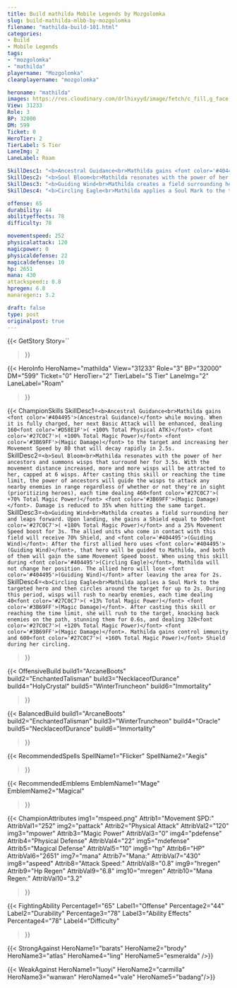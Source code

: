 ```yaml
---
title: Build mathilda Mobile Legends by Mozgolomka
slug: build-mathilda-mlbb-by-mozgolomka
filename: "mathilda-build-101.html"
categories: 
- Build 
- Mobile Legends
tags: 
- "mozgolomka"
- "mathilda"
playername: "Mozgolomka"
cleanplayername: "mozgolomka"

heroname: "mathilda"
images: https://res.cloudinary.com/drlhixyyd/image/fetch/c_fill,g_face,f_auto/https://cdn2-build.mobagenie.my.id/p/images/banner/full/mathilda.jpg
View: 31233 
Role: 3 
BP: 32000
DM: 599 
Ticket: 0 
HeroTier: 2 
TierLabel: S Tier 
LaneImg: 2
LaneLabel: Roam 

SkillDesc1: "<b>Ancestral Guidance<br>Mathilda gains <font color='#404495'>(Ancestral Guidance)</font> while moving. When it is fully charged, her next Basic Attack will be enhanced, dealing 160<font color='#D58E1F'>( +100% Total Physical ATK)</font> <font color='#27C0C7'>( +100% Total Magic Power)</font> <font color='#3B69FF'>(Magic Damage)</font> to the target and increasing her Movement Speed by 80 that will decay rapidly in 2.5s."   
SkillDesc2: "<b>Soul Bloom<br>Mathilda resonates with the power of her ancestors and summons wisps that surround her for 3.5s. With the movement distance increased, more and more wisps will be attracted to her, capped at 6 wisps. After casting this skill or reaching the time limit, the power of ancestors will guide the wisps to attack any nearby enemies in range regardless of whether or not they're in sight (prioritizing heroes), each time dealing 460<font color='#27C0C7'>( +70% Total Magic Power)</font> <font color='#3B69FF'>(Magic Damage)</font>. Damage is reduced to 35% when hitting the same target."   
SkillDesc3: "<b>Guiding Wind<br>Mathilda creates a field surrounding her and leaps forward. Upon landing, she gains a Shield equal to 500<font color='#27C0C7'>( +180% Total Magic Power)</font> and a 25% Movement Speed boost for 3s. The allied units who come in contact with this field will receive 70% Shield, and <font color='#404495'>(Guiding Wind)</font>: After the first allied hero uses <font color='#404495'>(Guiding Wind)</font>, that hero will be guided to Mathilda, and both of them will gain the same Movement Speed boost. When using this skill during <font color='#404495'>(Circling Eagle)</font>, Mathilda will not change her position. The allied hero will lose <font color='#404495'>(Guiding Wind)</font> after leaving the area for 2s."   
SkillDesc4: "<b>Circling Eagle<br>Mathilda applies a Soul Mark to the targeted hero and then circles around the target for up to 2s. During this period, wisps will rush to nearby enemies, each time dealing 40<font color='#27C0C7'>( +13% Total Magic Power)</font> <font color='#3B69FF'>(Magic Damage)</font>. After casting this skill or reaching the time limit, she will rush to the target, knocking back enemies on the path, stunning them for 0.6s, and dealing 320<font color='#27C0C7'>( +120% Total Magic Power)</font> <font color='#3B69FF'>(Magic Damage)</font>. Mathilda gains control immunity and 600<font color='#27C0C7'>( +160% Total Magic Power)</font> Shield during her circling."  

offense: 65 
durability: 44 
abilityeffects: 78 
difficulty: 78 

movementspeed: 252
physicalattack: 120
magicpower: 0
physicaldefense: 22
magicaldefense: 10
hp: 2651
mana: 430
attackspeed:: 0.8
hpregen: 6.8
manaregen:: 3.2

draft: false
type: post
originalpost: true
---
```



{{< GetStory 
Story=`` 
>}}

{{< HeroInfo 
HeroName="mathilda" 
View="31233" 
Role="3" 
BP="32000" 
DM="599" 
Ticket="0" 
HeroTier="2" 
TierLabel="S Tier" 
LaneImg="2" 
LaneLabel="Roam" 
>}}
 
{{< ChampionSkills 
SkillDesc1=`<b>Ancestral Guidance<br>Mathilda gains <font color='#404495'>(Ancestral Guidance)</font> while moving. When it is fully charged, her next Basic Attack will be enhanced, dealing 160<font color='#D58E1F'>( +100% Total Physical ATK)</font> <font color='#27C0C7'>( +100% Total Magic Power)</font> <font color='#3B69FF'>(Magic Damage)</font> to the target and increasing her Movement Speed by 80 that will decay rapidly in 2.5s.`   
SkillDesc2=`<b>Soul Bloom<br>Mathilda resonates with the power of her ancestors and summons wisps that surround her for 3.5s. With the movement distance increased, more and more wisps will be attracted to her, capped at 6 wisps. After casting this skill or reaching the time limit, the power of ancestors will guide the wisps to attack any nearby enemies in range regardless of whether or not they're in sight (prioritizing heroes), each time dealing 460<font color='#27C0C7'>( +70% Total Magic Power)</font> <font color='#3B69FF'>(Magic Damage)</font>. Damage is reduced to 35% when hitting the same target.`   
SkillDesc3=`<b>Guiding Wind<br>Mathilda creates a field surrounding her and leaps forward. Upon landing, she gains a Shield equal to 500<font color='#27C0C7'>( +180% Total Magic Power)</font> and a 25% Movement Speed boost for 3s. The allied units who come in contact with this field will receive 70% Shield, and <font color='#404495'>(Guiding Wind)</font>: After the first allied hero uses <font color='#404495'>(Guiding Wind)</font>, that hero will be guided to Mathilda, and both of them will gain the same Movement Speed boost. When using this skill during <font color='#404495'>(Circling Eagle)</font>, Mathilda will not change her position. The allied hero will lose <font color='#404495'>(Guiding Wind)</font> after leaving the area for 2s.`   
SkillDesc4=`<b>Circling Eagle<br>Mathilda applies a Soul Mark to the targeted hero and then circles around the target for up to 2s. During this period, wisps will rush to nearby enemies, each time dealing 40<font color='#27C0C7'>( +13% Total Magic Power)</font> <font color='#3B69FF'>(Magic Damage)</font>. After casting this skill or reaching the time limit, she will rush to the target, knocking back enemies on the path, stunning them for 0.6s, and dealing 320<font color='#27C0C7'>( +120% Total Magic Power)</font> <font color='#3B69FF'>(Magic Damage)</font>. Mathilda gains control immunity and 600<font color='#27C0C7'>( +160% Total Magic Power)</font> Shield during her circling.`   
>}}

{{< OffensiveBuild 
build1="ArcaneBoots"  
build2="EnchantedTalisman" 
build3="NecklaceofDurance" 
build4="HolyCrystal" 
build5="WinterTruncheon" 
build6="Immortality" 
>}} 

{{< BalancedBuild 
build1="ArcaneBoots"  
build2="EnchantedTalisman" 
build3="WinterTruncheon" 
build4="Oracle" 
build5="NecklaceofDurance" 
build6="Immortality" 
>}}


{{< RecommendedSpells 
SpellName1="Flicker" 
SpellName2="Aegis" 
>}}  

{{< RecommendedEmblems 
EmblemName1="Mage" 
EmblemName2="Magical" 
>}}   


{{< ChampionAttributes
img1="mspeed.png" Attrib1="Movement SPD:" AttribVal1="252"
img2="pattack" Attrib2="Physical Attack" AttribVal2="120"
img3="mpower" Attrib3="Magic Power" AttribVal3="0"
img4="pdefense" Attrib4="Physical Defense" AttribVal4="22"
img5="mdefense" Attrib5="Magical Defense" AttribVal5="10"
img6="hp" Attrib6="HP" AttribVal6="2651"
img7="mana" Attrib7="Mana:" AttribVal7="430"
img8="aspeed" Attrib8="Attack Speed:" AttribVal8="0.8"
img9="hregen" Attrib9="Hp Regen" AttribVal9="6.8"
img10="mregen" Attrib10="Mana Regen:" AttribVal10="3.2"
>}}


{{< FightingAbility
Percentage1="65" Label1="Offense"
Percentage2="44" Label2="Durability"
Percentage3="78" Label3="Ability Effects"
Percentage4="78" Label4="Difficulty"
 >}}

{{< StrongAgainst 
HeroName1="barats"
HeroName2="brody"
HeroName3="atlas"
HeroName4="ling"
HeroName5="esmeralda"
/>}}

{{< WeakAgainst
HeroName1="luoyi"
HeroName2="carmilla"
HeroName3="wanwan"
HeroName4="vale"
HeroName5="badang"/>}}
